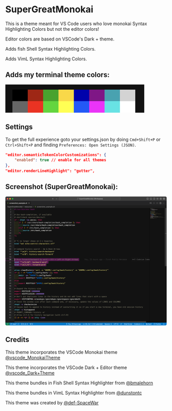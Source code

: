 # SuperGreatMonokai

This is a theme meant for VS Code users who love monokai Syntax Highlighting Colors but not the editor colors!

Editor colors are based on VSCode's Dark + theme.

Adds fish Shell Syntax Highlighting Colors.

Adds VimL Syntax Highlighting Colors.

## Adds my terminal theme colors:

<img src="./resources/Terminal-Colors.png">

## Settings

To get the full experience goto your settings.json by doing `Cmd+Shift+P` or `Ctrl+Shift+P` and finding `Preferences: Open Settings (JSON)`.

```json
"editor.semanticTokenColorCustomizations": {
    "enabled": true // enable for all themes
},
"editor.renderLineHighlight": "gutter",
```

## Screenshot (SuperGreatMonokai):

<img src="./resources/screenshot0.png">

## Credits

This theme incorporates the VSCode Monokai theme [@vscode_MonokaiTheme](https://github.com/microsoft/vscode/tree/main/extensions/theme-monokai)

This theme incorporates the VSCode Dark + Editor theme [@vscode_Dark+Theme](https://github.com/microsoft/vscode/)

This theme bundles in Fish Shell Syntax Highlighter from [@bmalehorn](https://github.com/bmalehorn/vscode-fish)

This theme bundles in VimL Syntax Highlighter from [@dunstontc](https://github.com/dunstontc/viml)

This theme was created by [@def-SpaceWar](https://github.com/def-SpaceWar/sublime-monokai)
